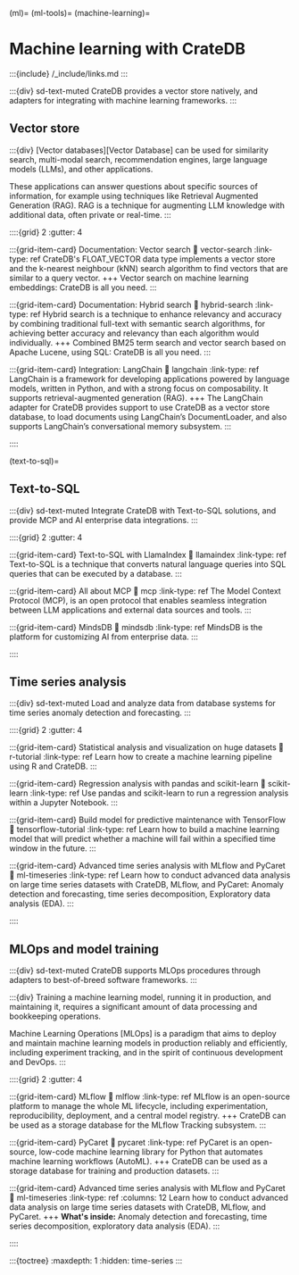(ml)=
(ml-tools)=
(machine-learning)=
# Machine learning with CrateDB

:::{include} /_include/links.md
:::

:::{div} sd-text-muted
CrateDB provides a vector store natively, and adapters for integrating
with machine learning frameworks.
:::

## Vector store

:::{div}
[Vector databases][Vector Database] can be used for similarity search,
multi-modal search, recommendation engines, large language models (LLMs),
and other applications.

These applications can answer questions about specific sources of information,
for example using techniques like Retrieval Augmented Generation (RAG).
RAG is a technique for augmenting LLM knowledge with additional data,
often private or real-time.
:::

::::{grid} 2
:gutter: 4

:::{grid-item-card} Documentation: Vector search
:link: vector-search
:link-type: ref
CrateDB's FLOAT_VECTOR data type implements a vector store and the k-nearest
neighbour (kNN) search algorithm to find vectors that are similar to a query
vector.
+++
Vector search on machine learning embeddings: CrateDB is all you need.
:::

:::{grid-item-card} Documentation: Hybrid search
:link: hybrid-search
:link-type: ref
Hybrid search is a technique to enhance relevancy and accuracy by combining
traditional full-text with semantic search algorithms, for achieving better
accuracy and relevancy than each algorithm would individually.
+++
Combined BM25 term search and vector search based on Apache Lucene,
using SQL: CrateDB is all you need.
:::

:::{grid-item-card} Integration: LangChain
:link: langchain
:link-type: ref
LangChain is a framework for developing applications powered by language models,
written in Python, and with a strong focus on composability.
It supports retrieval-augmented generation (RAG).
+++
The LangChain adapter for CrateDB provides support to use CrateDB as a vector
store database, to load documents using LangChain’s DocumentLoader, and also
supports LangChain’s conversational memory subsystem.
:::

::::


(text-to-sql)=
## Text-to-SQL

:::{div} sd-text-muted
Integrate CrateDB with Text-to-SQL solutions,
and provide MCP and AI enterprise data integrations.
:::

::::{grid} 2
:gutter: 4

:::{grid-item-card} Text-to-SQL with LlamaIndex
:link: llamaindex
:link-type: ref
Text-to-SQL is a technique that converts natural language queries into SQL
queries that can be executed by a database.
:::

:::{grid-item-card} All about MCP
:link: mcp
:link-type: ref
The Model Context Protocol (MCP), is an open protocol that enables seamless
integration between LLM applications and external data sources and tools.
:::

:::{grid-item-card} MindsDB
:link: mindsdb
:link-type: ref
MindsDB is the platform for customizing AI from enterprise data.
:::

::::


## Time series analysis

:::{div} sd-text-muted
Load and analyze data from database systems for
time series anomaly detection and forecasting.
:::

::::{grid} 2
:gutter: 4

:::{grid-item-card} Statistical analysis and visualization on huge datasets
:link: r-tutorial
:link-type: ref
Learn how to create a machine learning pipeline using R and CrateDB.
:::

:::{grid-item-card} Regression analysis with pandas and scikit-learn
:link: scikit-learn
:link-type: ref
Use pandas and scikit-learn to run a regression analysis within a Jupyter Notebook.
:::

:::{grid-item-card} Build model for predictive maintenance with TensorFlow
:link: tensorflow-tutorial
:link-type: ref
Learn how to build a machine learning model that will predict whether
a machine will fail within a specified time window in the future.
:::

:::{grid-item-card} Advanced time series analysis with MLflow and PyCaret
:link: ml-timeseries
:link-type: ref
Learn how to conduct advanced data analysis on large time series datasets
with CrateDB, MLflow, and PyCaret:
Anomaly detection and forecasting, time series decomposition,
Exploratory data analysis (EDA).
:::

::::


## MLOps and model training

:::{div} sd-text-muted
CrateDB supports MLOps procedures through adapters to best-of-breed software
frameworks.
:::

:::{div}
Training a machine learning model, running it in production, and maintaining
it, requires a significant amount of data processing and bookkeeping
operations.

Machine Learning Operations [MLOps] is a paradigm that aims to deploy and
maintain machine learning models in production reliably and efficiently,
including experiment tracking, and in the spirit of continuous development
and DevOps.
:::

::::{grid} 2
:gutter: 4

:::{grid-item-card} MLflow
:link: mlflow
:link-type: ref
MLflow is an open-source platform to manage the whole ML lifecycle,
including experimentation, reproducibility, deployment, and a central
model registry.
+++
CrateDB can be used as a storage database for the MLflow Tracking subsystem.
:::

:::{grid-item-card} PyCaret
:link: pycaret
:link-type: ref
PyCaret is an open-source, low-code machine learning library for Python
that automates machine learning workflows (AutoML).
+++
CrateDB can be used as a storage database for training and production datasets.
:::

:::{grid-item-card} Advanced time series analysis with MLflow and PyCaret
:link: ml-timeseries
:link-type: ref
:columns: 12
Learn how to conduct advanced data analysis on large time series datasets
with CrateDB, MLflow, and PyCaret.
+++
**What's inside:** Anomaly detection and forecasting, time series decomposition,
exploratory data analysis (EDA).
:::

::::


:::{toctree}
:maxdepth: 1
:hidden:
time-series
:::
